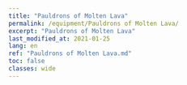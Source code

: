 ```yaml
---
title: "Pauldrons of Molten Lava"
permalink: /equipment/Pauldrons of Molten Lava/
excerpt: "Pauldrons of Molten Lava"
last_modified_at: 2021-01-25
lang: en
ref: "Pauldrons of Molten Lava.md"
toc: false
classes: wide
---
```



